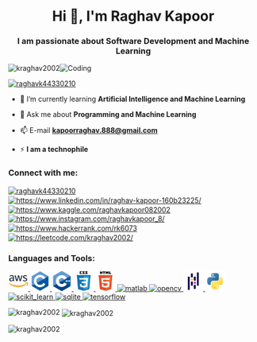 <h1 align="center">Hi 👋, I'm Raghav Kapoor </h1>
<h3 align="center">I am passionate about Software Development and Machine Learning</h3>
<img align="right" alt="Coding" width="400" src="https://cdn.dribbble.com/users/1162077/screenshots/3848914/programmer.gif">

<p align="left"> <img src="https://komarev.com/ghpvc/?username=kraghav2002&label=Profile%20views&color=0e75b6&style=flat" alt="kraghav2002" /> </p>

<p align="left"> <a href="https://twitter.com/raghavk44330210" target="blank"><img src="https://img.shields.io/twitter/follow/raghavk44330210?logo=twitter&style=for-the-badge" alt="raghavk44330210" /></a> </p>

- 🌱 I’m currently learning **Artificial Intelligence and Machine Learning**

- 💬 Ask me about **Programming and Machine Learning**

- 📫 E-mail **kapoorraghav.888@gmail.com**

- ⚡ **I am a technophile**

<h3 align="left">Connect with me:</h3>
<p align="left">
<a href="https://twitter.com/raghavk44330210" target="blank"><img align="center" src="https://raw.githubusercontent.com/rahuldkjain/github-profile-readme-generator/master/src/images/icons/Social/twitter.svg" alt="raghavk44330210" height="30" width="40" /></a>
<a href="https://linkedin.com/in/https://www.linkedin.com/in/raghav-kapoor-160b23225/" target="blank"><img align="center" src="https://raw.githubusercontent.com/rahuldkjain/github-profile-readme-generator/master/src/images/icons/Social/linked-in-alt.svg" alt="https://www.linkedin.com/in/raghav-kapoor-160b23225/" height="30" width="40" /></a>
<a href="https://kaggle.com/https://www.kaggle.com/raghavkapoor082002" target="blank"><img align="center" src="https://raw.githubusercontent.com/rahuldkjain/github-profile-readme-generator/master/src/images/icons/Social/kaggle.svg" alt="https://www.kaggle.com/raghavkapoor082002" height="30" width="40" /></a>
<a href="https://instagram.com/https://www.instagram.com/raghavkapoor_8/" target="blank"><img align="center" src="https://raw.githubusercontent.com/rahuldkjain/github-profile-readme-generator/master/src/images/icons/Social/instagram.svg" alt="https://www.instagram.com/raghavkapoor_8/" height="30" width="40" /></a>
<a href="https://www.hackerrank.com/https://www.hackerrank.com/rk6073" target="blank"><img align="center" src="https://raw.githubusercontent.com/rahuldkjain/github-profile-readme-generator/master/src/images/icons/Social/hackerrank.svg" alt="https://www.hackerrank.com/rk6073" height="30" width="40" /></a>
<a href="https://www.leetcode.com/https://leetcode.com/kraghav2002/" target="blank"><img align="center" src="https://raw.githubusercontent.com/rahuldkjain/github-profile-readme-generator/master/src/images/icons/Social/leet-code.svg" alt="https://leetcode.com/kraghav2002/" height="30" width="40" /></a>
</p>

<h3 align="left">Languages and Tools:</h3>
<p align="left"> <a href="https://aws.amazon.com" target="_blank" rel="noreferrer"> <img src="https://raw.githubusercontent.com/devicons/devicon/master/icons/amazonwebservices/amazonwebservices-original-wordmark.svg" alt="aws" width="40" height="40"/> </a> <a href="https://www.cprogramming.com/" target="_blank" rel="noreferrer"> <img src="https://raw.githubusercontent.com/devicons/devicon/master/icons/c/c-original.svg" alt="c" width="40" height="40"/> </a> <a href="https://www.w3schools.com/cpp/" target="_blank" rel="noreferrer"> <img src="https://raw.githubusercontent.com/devicons/devicon/master/icons/cplusplus/cplusplus-original.svg" alt="cplusplus" width="40" height="40"/> </a> <a href="https://www.w3schools.com/css/" target="_blank" rel="noreferrer"> <img src="https://raw.githubusercontent.com/devicons/devicon/master/icons/css3/css3-original-wordmark.svg" alt="css3" width="40" height="40"/> </a> <a href="https://www.w3.org/html/" target="_blank" rel="noreferrer"> <img src="https://raw.githubusercontent.com/devicons/devicon/master/icons/html5/html5-original-wordmark.svg" alt="html5" width="40" height="40"/> </a> <a href="https://www.mathworks.com/" target="_blank" rel="noreferrer"> <img src="https://upload.wikimedia.org/wikipedia/commons/2/21/Matlab_Logo.png" alt="matlab" width="40" height="40"/> </a> <a href="https://opencv.org/" target="_blank" rel="noreferrer"> <img src="https://www.vectorlogo.zone/logos/opencv/opencv-icon.svg" alt="opencv" width="40" height="40"/> </a> <a href="https://pandas.pydata.org/" target="_blank" rel="noreferrer"> <img src="https://raw.githubusercontent.com/devicons/devicon/2ae2a900d2f041da66e950e4d48052658d850630/icons/pandas/pandas-original.svg" alt="pandas" width="40" height="40"/> </a> <a href="https://www.python.org" target="_blank" rel="noreferrer"> <img src="https://raw.githubusercontent.com/devicons/devicon/master/icons/python/python-original.svg" alt="python" width="40" height="40"/> </a> <a href="https://scikit-learn.org/" target="_blank" rel="noreferrer"> <img src="https://upload.wikimedia.org/wikipedia/commons/0/05/Scikit_learn_logo_small.svg" alt="scikit_learn" width="40" height="40"/> </a> <a href="https://www.sqlite.org/" target="_blank" rel="noreferrer"> <img src="https://www.vectorlogo.zone/logos/sqlite/sqlite-icon.svg" alt="sqlite" width="40" height="40"/> </a> <a href="https://www.tensorflow.org" target="_blank" rel="noreferrer"> <img src="https://www.vectorlogo.zone/logos/tensorflow/tensorflow-icon.svg" alt="tensorflow" width="40" height="40"/> </a> </p>

<p><img align="left" src="https://github-readme-stats.vercel.app/api/top-langs?username=kraghav2002&show_icons=true&locale=en&layout=compact" alt="kraghav2002" /></p>

<p>&nbsp;<img align="center" src="https://github-readme-stats.vercel.app/api?username=kraghav2002&show_icons=true&locale=en" alt="kraghav2002" /></p>

<p><img align="center" src="https://github-readme-streak-stats.herokuapp.com/?user=kraghav2002&" alt="kraghav2002" /></p>

